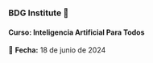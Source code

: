 ### BDG Institute 💛

#### Curso: Inteligencia Artificial Para Todos

📅 **Fecha:** 18 de junio de 2024  


